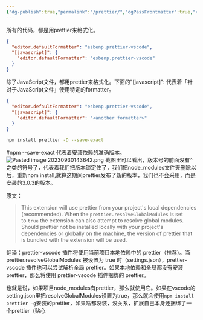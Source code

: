 ```yaml
---
{"dg-publish":true,"permalink":"/prettier/","dgPassFrontmatter":true,"created":"2023-09-30T14:27:23.194+08:00","updated":"2025-03-18T01:05:13.704+08:00"}
---
```


所有的代码，都是用prettier来格式化。
```json
{
  "editor.defaultFormatter": "esbenp.prettier-vscode",
  "[javascript]": {
    "editor.defaultFormatter": "esbenp.prettier-vscode"
  }
}
```

除了JavaScript文件，都用prettier来格式化。下面的"[javascript]": 代表着「针对于JavaScript文件」使用特定的formatter。
```json
{
  "editor.defaultFormatter": "esbenp.prettier-vscode",
  "[javascript]": {
    "editor.defaultFormatter": "<another formatter>"
  }
}
```


```bash
npm install prettier -D --save-exact
```
#npm
--save-exact 代表着安装依赖的准确版本。
![Pasted image 20230930143642.png](/img/user/Pasted%20image%2020230930143642.png)
截图里可以看出，版本号的前面没有`^`之类的符号了，代表着我们把版本锁定住了，我们把node_modules文件夹删除以后，重新npm install,就算这期间prettier发布了新的版本，我们也不会采用，而是安装的3.0.3的版本。

原文：
> This extension will use prettier from your project's local dependencies (recommended). When the `prettier.resolveGlobalModules` is set to `true` the extension can also attempt to resolve global modules. Should prettier not be installed locally with your project's dependencies or globally on the machine, the version of prettier that is bundled with the extension will be used.

翻译：prettier-vscode 插件将使用当前项目本地依赖中的 prettier（推荐）。当 prettier.resolveGlobalModules 被设置为 true 时（settings.json），prettier-vscode 插件也可以尝试解析全局 prettier。如果本地依赖和全局都没有安装 prettier，那么将使用 prettier-vscode 插件捆绑的 prettier。

也就是说，如果项目node_modules有prettier，那么就使用它。如果在vscode的setting.json里把resolveGlobalModules设置为true，那么就会使用`npm install prettier -g`安装的prettier，如果啥都没装，没关系，扩展自己本身还捆绑了一个prettier（贴心